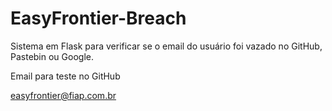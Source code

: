 # EasyFrontier-Breach
Sistema em Flask para verificar se o email do usuário foi vazado no GitHub, Pastebin ou Google.

Email para teste no GitHub

easyfrontier@fiap.com.br
